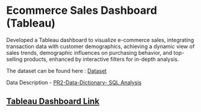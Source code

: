 # Ecommerce Sales Dashboard (Tableau)
Developed a Tableau dashboard to visualize e-commerce sales, integrating transaction data with customer demographics, achieving a dynamic view of sales trends, demographic influences on purchasing behavior, and top-selling products, enhanced by interactive filters for in-depth analysis.

The dataset can be found here : [Dataset](https://drive.google.com/drive/folders/1AXsgQUD8gMRp0zHIF88hizhWMfwJ9ivr?usp=sharing)

Data Description - [PR2-Data-Dictionary- SQL Analysis](https://docs.google.com/document/d/1V8IoRnJipw8EWmyWesc9CRWiSgODyC6vORRvAI0vAEg/edit?usp=sharing)

## [Tableau Dashboard Link](https://public.tableau.com/app/profile/sai.sampath.kumar.kothapalli/viz/EcommerceSalesDashboard_17275334945450/EccommerceSalesDashboard)
